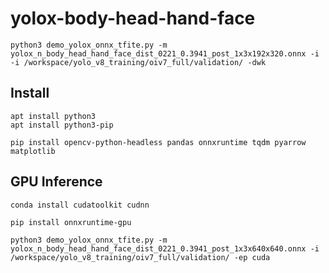 # yolox-body-head-hand-face


```
python3 demo_yolox_onnx_tfite.py -m yolox_n_body_head_hand_face_dist_0221_0.3941_post_1x3x192x320.onnx -i -i /workspace/yolo_v8_training/oiv7_full/validation/ -dwk
```

## Install

```
apt install python3
apt install python3-pip
```

```
pip install opencv-python-headless pandas onnxruntime tqdm pyarrow matplotlib
```

## GPU Inference

```
conda install cudatoolkit cudnn
```

```
pip install onnxruntime-gpu
```

```
python3 demo_yolox_onnx_tfite.py -m yolox_n_body_head_hand_face_dist_0221_0.3941_post_1x3x640x640.onnx -i /workspace/yolo_v8_training/oiv7_full/validation/ -ep cuda
```